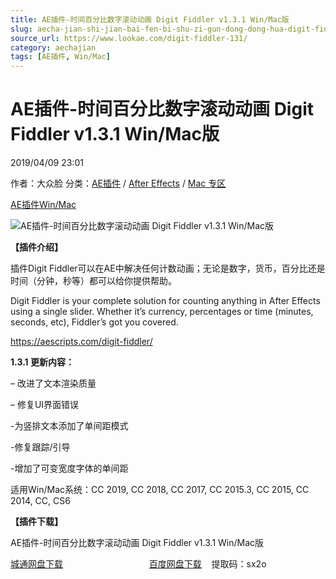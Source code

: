 ```yaml
---
title: AE插件-时间百分比数字滚动动画 Digit Fiddler v1.3.1 Win/Mac版
slug: aecha-jian-shi-jian-bai-fen-bi-shu-zi-gun-dong-dong-hua-digit-fiddler-v1-3-1-win-macban
source_url: https://www.lookae.com/digit-fiddler-131/
category: aechajian
tags: [AE插件, Win/Mac]
---
```

# AE插件-时间百分比数字滚动动画 Digit Fiddler v1.3.1 Win/Mac版

2019/04/09 23:01

作者：大众脸
分类：[AE插件](https://www.lookae.com/after-effects/aechajian/) / [After Effects](https://www.lookae.com/after-effects/) / [Mac 专区](https://www.lookae.com/mac-osx/)

[AE插件](https://www.lookae.com/tag/ae%e6%8f%92%e4%bb%b6/)[Win/Mac](https://www.lookae.com/tag/winmac/)

![AE插件-时间百分比数字滚动动画 Digit Fiddler v1.3.1 Win/Mac版](https://www.lookae.com/wp-content/uploads/2019/01/Digit-Fiddler.jpg "AE插件-时间百分比数字滚动动画 Digit Fiddler v1.3.1 Win/Mac版-LookAE.com")

**【插件介绍】**

插件Digit Fiddler可以在AE中解决任何计数动画；无论是数字，货币，百分比还是时间（分钟，秒等）都可以给你提供帮助。

Digit Fiddler is your complete solution for counting anything in After Effects using a single slider. Whether it’s currency, percentages or time (minutes, seconds, etc), Fiddler’s got you covered.

https://aescripts.com/digit-fiddler/

**1.3.1 更新内容：**

– 改进了文本渲染质量

– 修复UI界面错误

-为竖排文本添加了单间距模式

-修复跟踪/引导

-增加了可变宽度字体的单间距

适用Win/Mac系统：CC 2019, CC 2018, CC 2017, CC 2015.3, CC 2015, CC 2014, CC, CS6

**【插件下载】**

AE插件-时间百分比数字滚动动画 Digit Fiddler v1.3.1 Win/Mac版

[城通网盘下载](https://lookae.ctfile.com/fs/680462-362806887)                                   [百度网盘下载](https://pan.baidu.com/s/1h8i4O9qyvGdjtorukAuB4Q)    提取码：sx2o
